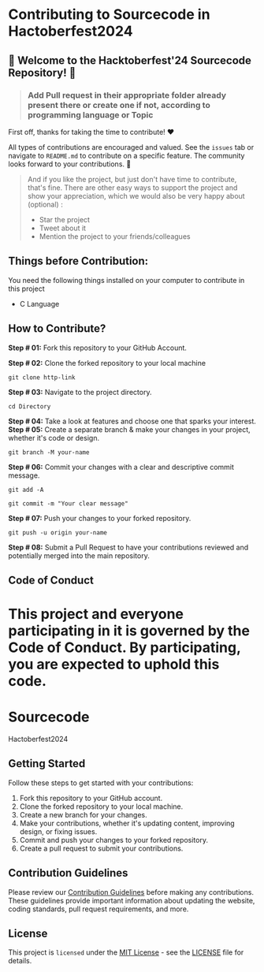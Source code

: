 # Contributing to Sourcecode in Hactoberfest2024

## 🎉 Welcome to the Hacktoberfest'24 Sourcecode Repository! 🎉

> ### Add Pull request in their appropriate folder already present there or create one if not, according to programming language or Topic

First off, thanks for taking the time to contribute! ❤️

All types of contributions are encouraged and valued. See the `issues` tab or navigate to `README.md` to contribute on a specific feature. The community looks forward to your contributions. 🎉

> And if you like the project, but just don't have time to contribute, that's fine. There are other easy ways to support the project and show your appreciation, which we would also be very happy about (optional) :
>
> - Star the project
> - Tweet about it
> - Mention the project to your friends/colleagues

## Things before Contribution:

You need the following things installed on your computer to contribute in this project

- C Language

## How to Contribute?

**Step # 01:**
Fork this repository to your GitHub Account.

**Step # 02:**
Clone the forked repository to your local machine

```
git clone http-link
```

**Step # 03:**
Navigate to the project directory.

```
cd Directory
```

**Step # 04:**
Take a look at features and choose one that sparks your interest.
**Step # 05:**
Create a separate branch & make your changes in your project, whether it's code or design.

```
git branch -M your-name
```

**Step # 06:**
Commit your changes with a clear and descriptive commit message.

```
git add -A
```

```
git commit -m "Your clear message"
```

**Step # 07:**
Push your changes to your forked repository.

```
git push -u origin your-name
```

**Step # 08:**
Submit a Pull Request to have your contributions reviewed and potentially merged into the main repository.

## Code of Conduct

This project and everyone participating in it is governed by the Code of Conduct.
By participating, you are expected to uphold this code.
=======

# Sourcecode

Hactoberfest2024

## Getting Started

Follow these steps to get started with your contributions:

1. Fork this repository to your GitHub account.
2. Clone the forked repository to your local machine.
3. Create a new branch for your changes.
4. Make your contributions, whether it's updating content, improving design, or fixing issues.
5. Commit and push your changes to your forked repository.
6. Create a pull request to submit your contributions.

## Contribution Guidelines

Please review our [Contribution Guidelines](CONTRIBUTING.md) before making any contributions. These guidelines provide important information about updating the website, coding standards, pull request requirements, and more.

## License

This project is `licensed` under the [MIT License](LICENSE) - see the [LICENSE](LICENSE) file for details.
